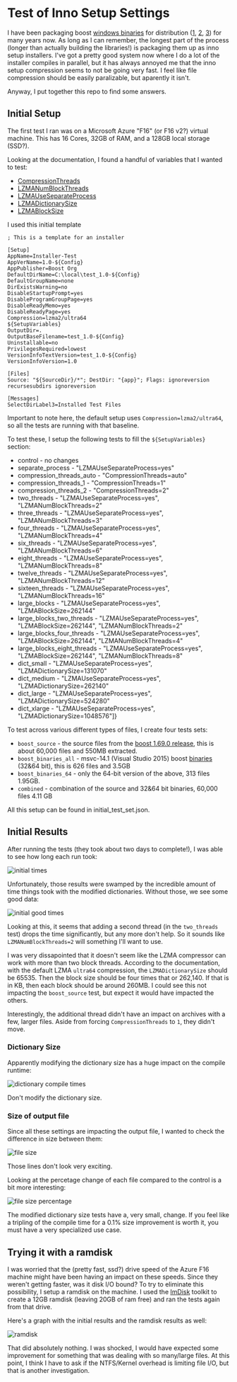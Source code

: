 # Test of Inno Setup Settings

I have been packaging boost
[windows binaries](https://github.com/teeks99/boost-release-windows/) for
distribution ([1](https://boost.teeks99.com),
[2](https://dl.bintray.com/boostorg/release/),
[3](https://sourceforge.net/projects/boost/files/boost-binaries/)) for many
years now. As long as I can remember, the longest part of the process (longer
than actually building the libraries!) is packaging them up as inno setup
installers. I've got a pretty good system now where I do a lot of the installer
compiles in parallel, but it has always annoyed me that the inno setup
compression seems to not be going very fast. I feel like file compression
should be easily paralizable, but aparently it isn't.

Anyway, I put together this repo to find some answers.

## Initial Setup

The first test I ran was on a Microsoft Azure "F16" (or F16 v2?) virtual
machine. This has 16 Cores, 32GB of RAM, and a 128GB local storage (SSD?).

Looking at the documentation, I found a handful of variables that I wanted to
test:

*   [CompressionThreads](http://www.jrsoftware.org/ishelp/index.php?topic=setup_compressionthreads)
*   [LZMANumBlockThreads](http://www.jrsoftware.org/ishelp/index.php?topic=setup_lzmanumblockthreads)
*   [LZMAUseSeparateProcess](http://www.jrsoftware.org/ishelp/index.php?topic=setup_lzmauseseparateprocess)
*   [LZMADictionarySize](http://www.jrsoftware.org/ishelp/index.php?topic=setup_lzmadictionarysize)
*   [LZMABlockSize](http://www.jrsoftware.org/ishelp/index.php?topic=setup_lzmablocksize)

I used this initial template

```
; This is a template for an installer

[Setup]
AppName=Installer-Test
AppVerName=1.0-${Config}
AppPublisher=Boost Org
DefaultDirName=C:\local\test_1.0-${Config}
DefaultGroupName=none
DirExistsWarning=no
DisableStartupPrompt=yes
DisableProgramGroupPage=yes
DisableReadyMemo=yes
DisableReadyPage=yes
Compression=lzma2/ultra64
${SetupVariables}
OutputDir=.
OutputBaseFilename=test_1.0-${Config}
Uninstallable=no
PrivilegesRequired=lowest
VersionInfoTextVersion=test_1.0-${Config}
VersionInfoVersion=1.0

[Files]
Source: "${SourceDir}/*"; DestDir: "{app}"; Flags: ignoreversion recursesubdirs ignoreversion

[Messages]
SelectDirLabel3=Installed Test Files
```
Important to note here, the default setup uses `Compression=lzma2/ultra64`, 
so all the tests are running with that baseline.

To test these, I setup the following tests to fill the `${SetupVariables}` section:

*   control - no changes
*   separate_process - "LZMAUseSeparateProcess=yes"
*   compression_threads_auto - "CompressionThreads=auto"
*   compression_threads_1 - "CompressionThreads=1"
*   compression_threads_2 - "CompressionThreads=2"
*   two_threads - "LZMAUseSeparateProcess=yes", "LZMANumBlockThreads=2"
*   three_threads - "LZMAUseSeparateProcess=yes", "LZMANumBlockThreads=3"
*   four_threads - "LZMAUseSeparateProcess=yes", "LZMANumBlockThreads=4"
*   six_threads - "LZMAUseSeparateProcess=yes", "LZMANumBlockThreads=6"
*   eight_threads - "LZMAUseSeparateProcess=yes", "LZMANumBlockThreads=8"
*   twelve_threads - "LZMAUseSeparateProcess=yes", "LZMANumBlockThreads=12"
*   sixteen_threads - "LZMAUseSeparateProcess=yes", "LZMANumBlockThreads=16"
*   large_blocks - "LZMAUseSeparateProcess=yes", "LZMABlockSize=262144"
*   large_blocks_two_threads - "LZMAUseSeparateProcess=yes", "LZMABlockSize=262144", "LZMANumBlockThreads=2"
*   large_blocks_four_threads - "LZMAUseSeparateProcess=yes", "LZMABlockSize=262144", "LZMANumBlockThreads=4"
*   large_blocks_eight_threads - "LZMAUseSeparateProcess=yes", "LZMABlockSize=262144", "LZMANumBlockThreads=8"
*   dict_small - "LZMAUseSeparateProcess=yes", "LZMADictionarySize=131070"
*   dict_medium - "LZMAUseSeparateProcess=yes", "LZMADictionarySize=262140"
*   dict_large - "LZMAUseSeparateProcess=yes", "LZMADictionarySize=524280"
*   dict_xlarge - "LZMAUseSeparateProcess=yes", "LZMADictionarySize=1048576"]}

To test across various different types of files, I create four tests sets:

*   `boost_source` - the source files from the
    [boost 1.69.0 release](https://boost.teeks99.com/lib/1.69.0/boost_1_69_0.tar.bz2),
    this is about 60,000 files and 550MB extracted.
*   `boost_binaries_all` - msvc-14.1 (Visual Studio 2015) boost 
    [binaries](https://boost.teeks99.com/misc/inno_test/boost-bin-msvc14.1-all.tar.xz)
    (32&64 bit), this is 626 files and 3.5GB
*   `boost_binaries_64` - only the 64-bit version of the above, 313 files 1.95GB.
*   `combined` - combination of the source and 32&64 bit binaries, 60,000 files 4.11 GB

All this setup can be found in initial_test_set.json.

## Initial Results

After running the tests (they took about two days to complete!), I was able to
see how long each run took:

![initial times](static/initial_times.png)

Unfortunately, those results were swamped by the incredible amount of time
things took with the modified dictionaries. Without those, we see some good
data:

![initial good times](static/initial_good_times.png)

Looking at this, it seems that adding a second thread (in the `two_threads`
test) drops the time significantly, but any more don't help. So it sounds
like `LZMANumBlockThreads=2` will something I'll want to use. 

I was very dissapointed that it doesn't seem like the LZMA compressor can 
work with more than two block threads. According to the documentation, with
the default LZMA `ultra64` compression, the `LZMADictionarySize` should be 
65535. Then the block size should be four times that or 262,140. If that is
in KB, then each block should be around 260MB. I could see this not impacting
the `boost_source` test, but expect it would have impacted the others.

Interestingly, the additional thread didn't have an impact on archives with a 
few, larger files. Aside from forcing `CompressionThreads` to `1`, they didn't 
move.

### Dictionary Size

Apparently modifying the dictionary size has a huge impact on the compile
runtime:

![dictionary compile times](static/dict_times.png)

Don't modify the dictionary size.

### Size of output file

Since all these settings are impacting the output file, I wanted to check 
the difference in size between them:

![file size](static/initial_sizes.png)

Those lines don't look very exciting.

Looking at the percetage change of each file compared to the control is a
bit more interesting:

![file size percentage](static/initial_sizes_percentage.png)

The modified dictionary size tests have a, very small, change. If you feel
like a tripling of the compile time for a 0.1% size improvement is worth it, 
you must have a very specialized use case.

## Trying it with a ramdisk

I was worried that the (pretty fast, ssd?) drive speed of the Azure F16 
machine might have been having an impact on these speeds. Since they weren't
getting faster, was it disk I/O bound? To try to eliminate this possibility, 
I setup a ramdisk on the machine. I used the 
[ImDisk](https://sourceforge.net/projects/imdisk-toolkit/) toolkit to create a 
12GB ramdisk (leaving 20GB of ram free) and ran the tests again from that 
drive.

Here's a graph with the initial results and the ramdisk results as well:

![ramdisk](static/ramdisk_comparison.png)

That did absolutely nothing. I was shocked, I would have expected some 
improvement for something that was dealing with so many/large files. At this 
point, I think I have to ask if the NTFS/Kernel overhead is limiting file I/O, 
but that is another investigation.



